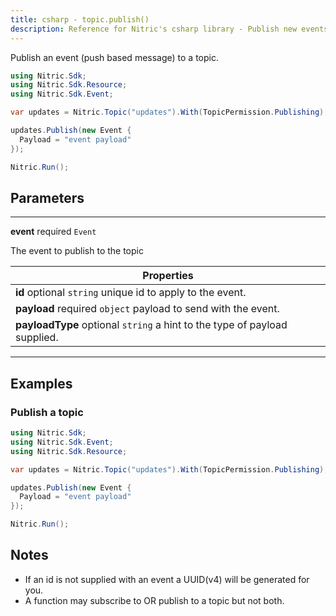 ```yaml
---
title: csharp - topic.publish()
description: Reference for Nitric's csharp library - Publish new events to the topic.
---
```


Publish an event (push based message) to a topic.

```csharp
using Nitric.Sdk;
using Nitric.Sdk.Resource;
using Nitric.Sdk.Event;

var updates = Nitric.Topic("updates").With(TopicPermission.Publishing);

updates.Publish(new Event {
  Payload = "event payload"
});

Nitric.Run();
```

## Parameters

---

**event** required `Event`

The event to publish to the topic

| Properties                                                                |
| ------------------------------------------------------------------------- |
| **id** optional `string` unique id to apply to the event.                 |
| **payload** required `object` payload to send with the event.             |
| **payloadType** optional `string` a hint to the type of payload supplied. |

---

## Examples

### Publish a topic

```csharp
using Nitric.Sdk;
using Nitric.Sdk.Event;
using Nitric.Sdk.Resource;

var updates = Nitric.Topic("updates").With(TopicPermission.Publishing);

updates.Publish(new Event {
  Payload = "event payload"
});

Nitric.Run();
```

## Notes

- If an id is not supplied with an event a UUID(v4) will be generated for you.
- A function may subscribe to OR publish to a topic but not both.
